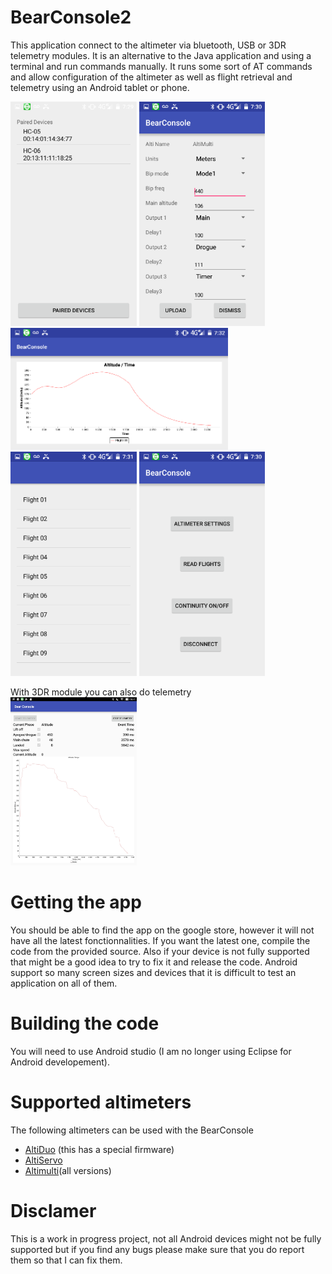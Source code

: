 # BearConsole2
This application connect to the altimeter via bluetooth, USB or 3DR telemetry modules.
It is an alternative to the Java application and using a terminal and run commands manually.
It runs some sort of AT commands and allow configuration of the altimeter as well as flight retrieval and telemetry using an Android tablet or phone.


<img src="/pictures/altimulti_bluetooth.png" width="40%"> <img src="/pictures/altimulti_config.png" width="40%">
<img src="/pictures/altimulti_flight_graph.png" width="69%">
<img src="/pictures/altimulti_flight_list.png" width="40%"> <img src="/pictures/altimulti_mainscreen.png" width="40%">

With 3DR module you can also do telemetry                                         
<img src="/pictures/altimulti_telemetryV2.jpg" width="40%">

# Getting the app
You should be able to find the app on the google store, however it will not have all the latest fonctionnalities. If you want the latest one, compile the code from the provided source. Also if your device is not fully supported that might be a good idea to try to fix it and release the code. Android support so many screen sizes and devices that it is difficult to test an application on all of them.

# Building the code
You will need to use Android studio (I am no longer using Eclipse for Android developement).

# Supported altimeters
The following altimeters can be used with the BearConsole
- [AltiDuo](https://github.com/bdureau/AltiDuo_console) (this has a special firmware)
- [AltiServo](https://github.com/bdureau/AltiServo)
- [Altimulti](https://github.com/bdureau/RocketFlightLogger)(all versions)

# Disclamer
This is a work in progress project, not all Android devices might not be fully supported but if you find any bugs please make sure that you do report them so that I can fix them. 
